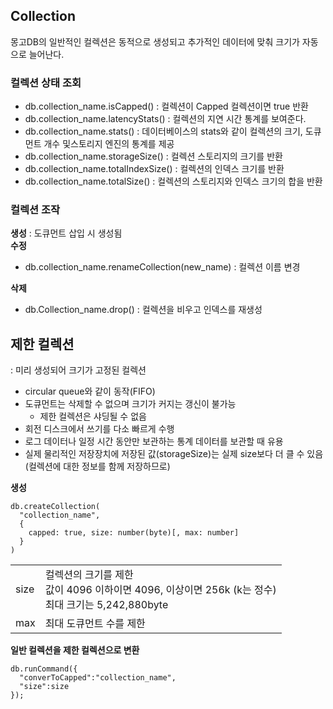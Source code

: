 ## Collection
몽고DB의 일반적인 컬렉션은 동적으로 생성되고 추가적인 데이터에 맞춰 크기가 자동으로 늘어난다.

### 컬렉션 상태 조회
- db.collection_name.isCapped() : 컬렉션이 Capped 컬렉션이면 true 반환
- db.collection_name.latencyStats() : 컬렉션의 지연 시간 통계를 보여준다.
- db.collection_name.stats() : 데이터베이스의 stats와 같이 컬렉션의 크기, 도큐먼트 개수 및스토리지 엔진의 통계를 제공
- db.collection_name.storageSize() : 컬렉션 스토리지의 크기를 반환
- db.collection_name.totalIndexSize() : 컬렉션의 인덱스 크기를 반환
- db.collection_name.totalSize() : 컬렉션의 스토리지와 인덱스 크기의 합을 반환

### 컬렉션 조작
<b>생성</b> : 도큐먼트 삽입 시 생성됨<br>
<b>수정</b>
- db.collection_name.renameCollection(new_name) : 컬렉션 이름 변경


<b>삭제</b>
- db.Collection_name.drop() : 컬렉션을 비우고 인덱스를 재생성

## 제한 컬렉션 
: 미리 생성되어 크기가 고정된 컬렉션
- circular queue와 같이 동작(FIFO)
- 도큐먼트는 삭제할 수 없으며 크기가 커지는 갱신이 불가능
  - 제한 컬렉션은 샤딩될 수 없음
- 회전 디스크에서 쓰기를 다소 빠르게 수행
- 로그 데이터나 일정 시간 동안만 보관하는 통계 데이터를 보관할 때 유용
- 실제 물리적인 저장장치에 저장된 값(storageSize)는 실제 size보다 더 클 수 있음(컬렉션에 대한 정보를 함께 저장하므로)

<b>생성</b>
```
db.createCollection(
  "collection_name",
  {
    capped: true, size: number(byte)[, max: number]
  }
)
```
<table>
<tr>
<td>size</td>
<td>컬렉션의 크기를 제한<br>
값이 4096 이하이면 4096, 이상이면 256k (k는 정수)<br>
최대 크기는 5,242,880byte
</td>
</tr>
<td>max</td>
<td>최대 도큐먼트 수를 제한
</td>
</tr>
</table>
  

<b>일반 컬렉션을 제한 컬렉션으로 변환</b>
```
db.runCommand({
  "converToCapped":"collection_name",
  "size":size
});
```
